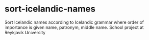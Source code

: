 # sort-icelandic-names
Sort Icelandic names according to Icelandic grammar where order of importance is given name, patronym, middle name. School project at Reykjavík University
